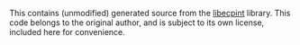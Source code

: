 This contains (unmodified) generated source from the [libecpint](https://github.com/robashaw/libecpint) library.
This code belongs to the original author, and is subject to its own license, included here for convenience.
